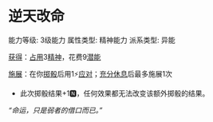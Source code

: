 # 逆天改命

能力等级: 3级能力
属性类型: 精神能力
派系类型: 异能

<aside>

[获得](https://www.notion.so/1b3d619a067b8027ba38e2c1caf9d84b?pvs=21)：[占用](https://www.notion.so/1b3d619a067b8028a794de6ceed96ec0?pvs=21)3[精神](https://www.notion.so/1b3d619a067b800a8da5d96dd60be2b1?pvs=21)，花费9[潜能](https://www.notion.so/1b3d619a067b80c2bdb4c721adc30021?pvs=21)

</aside>

<aside>

[施展](https://www.notion.so/1b3d619a067b80f38dccf027f026b32f?pvs=21)：在你[掷骰](https://www.notion.so/1b3d619a067b80f89c53e38483e535c4?pvs=21)后用1⚡️[应对](https://www.notion.so/1b3d619a067b80b1ad0bf551ab8120e2?pvs=21)；[充分休息](https://www.notion.so/1b5d619a067b80e2b5fed1c29a10f820?pvs=21)后最多施展1次

- 此次掷骰结果+1🅽，任何效果都无法改变该额外掷骰的结果。
</aside>

*“命运，只是弱者的借口而已。”*